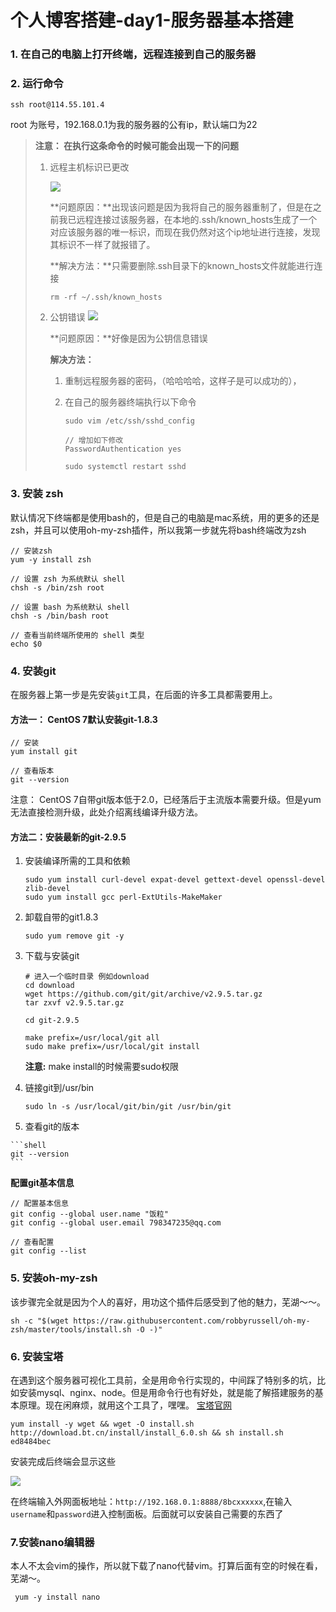 

# 个人博客搭建-day1-服务器基本搭建



### 1. 在自己的电脑上打开终端，远程连接到自己的服务器



### 2. 运行命令

```shell
ssh root@114.55.101.4
```

root 为账号，192.168.0.1为我的服务器的公有ip，默认端口为22

> **注意： 在执行这条命令的时候可能会出现一下的问题**
>
> 1. 远程主机标识已更改
>
>    ![](https://tva1.sinaimg.cn/large/e6c9d24ely1h2h3fc72dxj20y60dm77u.jpg)
>
>    **问题原因：**出现该问题是因为我将自己的服务器重制了，但是在之前我已远程连接过该服务器，在本地的.ssh/known_hosts生成了一个对应该服务器的唯一标识，而现在我仍然对这个ip地址进行连接，发现其标识不一样了就报错了。
>
> 
>
>    **解决方法：**只需要删除.ssh目录下的known_hosts文件就能进行连接
>
>    ```shell
>    rm -rf ~/.ssh/known_hosts
>    ```
>
> 
>
>
> 2.    公钥错误
>       ![](https://tva1.sinaimg.cn/large/e6c9d24ely1h2h408nznkj20vs020wep.jpg)
>
>       **问题原因：**好像是因为公钥信息错误
>
>       **解决方法：**
>       
>       1. 重制远程服务器的密码，（哈哈哈哈，这样子是可以成功的），
>       
>       2. 在自己的服务器终端执行以下命令
>       
>          ```shell
>          sudo vim /etc/ssh/sshd_config
>                            
>          // 增加如下修改
>          PasswordAuthentication yes
>                            
>          sudo systemctl restart sshd
>          ```
>       
>          



### 3. 安装 zsh 

默认情况下终端都是使用bash的，但是自己的电脑是mac系统，用的更多的还是zsh，并且可以使用oh-my-zsh插件，所以我第一步就先将bash终端改为zsh

```shell
// 安装zsh
yum -y install zsh

// 设置 zsh 为系统默认 shell
chsh -s /bin/zsh root

// 设置 bash 为系统默认 shell
chsh -s /bin/bash root

// 查看当前终端所使用的 shell 类型
echo $0
```





### 4. 安装git

在服务器上第一步是先安装`git`工具，在后面的许多工具都需要用上。

#### 方法一： CentOS 7默认安装git-1.8.3

```shell
// 安装
yum install git  

// 查看版本
git --version       
```

注意： CentOS 7自带git版本低于2.0，已经落后于主流版本需要升级。但是yum无法直接检测升级，此处介绍离线编译升级方法。



#### 方法二：安装最新的git-2.9.5

 1) 安装编译所需的工具和依赖

    ```shell
    sudo yum install curl-devel expat-devel gettext-devel openssl-devel zlib-devel 
    sudo yum install gcc perl-ExtUtils-MakeMaker
    ```

 2) 卸载自带的git1.8.3

    ```shell
    sudo yum remove git -y

 3) 下载与安装git

    ```shell
    # 进入一个临时目录 例如download
    cd download 
    wget https://github.com/git/git/archive/v2.9.5.tar.gz
    tar zxvf v2.9.5.tar.gz
    
    cd git-2.9.5
    
    make prefix=/usr/local/git all
    sudo make prefix=/usr/local/git install
    ```

    **注意:** make install的时候需要sudo权限

 4) 链接git到/usr/bin

    ```shell
    sudo ln -s /usr/local/git/bin/git /usr/bin/git
    ```

 5)  查看git的版本

    ```shell
    git --version
    ```




**配置git基本信息**

```shell
// 配置基本信息
git config --global user.name "饭粒"
git config --global user.email 798347235@qq.com

// 查看配置
git config --list
```





### 5. 安装oh-my-zsh

该步骤完全就是因为个人的喜好，用功这个插件后感受到了他的魅力，芜湖～～。

```shell
sh -c "$(wget https://raw.githubusercontent.com/robbyrussell/oh-my-zsh/master/tools/install.sh -O -)"
```



### 6. 安装宝塔

在遇到这个服务器可视化工具前，全是用命令行实现的，中间踩了特别多的坑，比如安装mysql、nginx、node。但是用命令行也有好处，就是能了解搭建服务的基本原理。现在闲麻烦，就用这个工具了，嘿嘿。     [宝塔官网](https://www.bt.cn/new/download.html)

```shell
yum install -y wget && wget -O install.sh http://download.bt.cn/install/install_6.0.sh && sh install.sh ed8484bec
```

安装完成后终端会显示这些

![](https://tva1.sinaimg.cn/large/e6c9d24ely1h2heer2vblj21780gkadk.jpg)

在终端输入外网面板地址：`http://192.168.0.1:8888/8bcxxxxxx`,在输入`username`和`password`进入控制面板。后面就可以安装自己需要的东西了



### 7.安装nano编辑器

本人不太会vim的操作，所以就下载了nano代替vim。打算后面有空的时候在看，芜湖～。

```shell
 yum -y install nano
```

